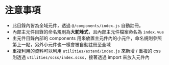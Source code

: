 # 注意事項

- 此目錄內皆為全域元件，透過 `@/components/index.js` 自動註冊。
- 內部主元件目錄的命名規則為**大駝峰式**，且內部主元件檔案命名為 `index.vue`
- 主元件目錄內部的 components 用來放置主元件內的小元件，命名規則參照第上一點，另外小元件也一樣會被自動註冊至全域
- 重複利用的資料可以利用 `utilities/extend/index.js` 來新增 / 重複的 css 則透過 `utilities/scss/index.scss`，接著透過 import 來放入元件內
